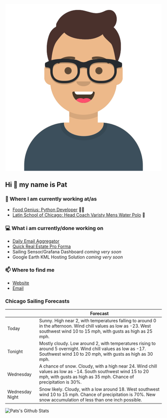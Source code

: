 [![Social banner for p-j-falconer](https://raw.githubusercontent.com/P-J-FALCONER/P-J-FALCONER/master/assets/avataaars.svg)](https://patfalconer.com/)
## Hi :wave: my name is Pat

### 💼 Where I am currently working at/as
- [Food Genius: Python Developer](https://getfoodgenius.com/) 🍔🐍
- [Latin School of Chicago: Head Coach Varisty Mens Water Polo](https://www.latinschool.org/) 🤽


### 💻 What i am currently/done working on
 - [Daily Email Aggregator](https://github.com/P-J-FALCONER/dott_daily_mail)
 - [Quick Real Estate Pro Forma](https://github.com/P-J-FALCONER/henry)
 - Sailing Sensor/Grafana Dashboard *coming very soon*
 - Google Earth KML Hosting Solution *coming very soon*

### 📫 Where to find me
 - [Website](https://patfalconer.com/)
 - [Email](mailto:patrick.j.falconer@gmail.com)


### Chicago Sailing Forecasts
|   | Forecast  |
|---|---|
| Today | Sunny. High near 2, with temperatures falling to around 0 in the afternoon. Wind chill values as low as -23. West southwest wind 10 to 15 mph, with gusts as high as 25 mph. |
| Tonight | Mostly cloudy. Low around 2, with temperatures rising to around 5 overnight. Wind chill values as low as -17. Southwest wind 10 to 20 mph, with gusts as high as 30 mph. |
| Wednesday | A chance of snow. Cloudy, with a high near 24. Wind chill values as low as -14. South southwest wind 15 to 20 mph, with gusts as high as 35 mph. Chance of precipitation is 30%. |
| Wednesday Night | Snow likely. Cloudy, with a low around 18. West southwest wind 10 to 15 mph. Chance of precipitation is 70%. New snow accumulation of less than one inch possible. |

![Pats's Github Stats](https://github-readme-stats.vercel.app/api?username=p-j-falconer&show_icons=true&theme=radical)
